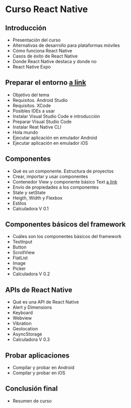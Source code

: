 # Curso React Native

## Introducción
* Presentación del curso
* Alternativas de desarrollo para plataformas móviles
* Cómo funciona React Native
* Casos de éxito de React Native
* Donde React Native destaca y donde no
* React Native Expo
## Preparar el entorno [a link](https://github.com/zariweyo/curso-react-native/tree/hola_mundo)
* Objetivo del tema
* Requisitos. Android Studio
* Requisitos. XCode
* Posibles IDEs a usar
* Instalar Visual Studio Code e introducción
* Preparar Visual Studio Code
* Instalar Reat Native CLI
* Hola mundo
* Ejecutar aplicación en emulador Android
* Ejecutar aplicación en emulador iOS
## Componentes
* Qué es un componente. Estructura de proyectos
* Crear, importar y usar componentes
* Contenedor View y componente básico Text [a link](https://github.com/zariweyo/curso-react-native/tree/componentes-1)
* Envío de propiedades a los componentes
* State y setState
* Heigth, Width y  Flexbox
* Estilos
* Calculadora V 0.1
## Componentes básicos del framework
* Cuáles son los componentes básicos del framework
* TextInput
* Button
* ScrollView
* FlatList
* Image 
* Picker
* Calculadora V 0.2
## APIs de React Native
* Qué es una API de React Native
* Alert y Dimensions
* Keyboard
* Webview
* Vibration
* Geolocation
* AsyncStorage
* Calculadora V 0.3
## Probar aplicaciones
* Compilar y probar en Android
* Compilar y probar en iOS
## Conclusión final
* Resumen de curso
